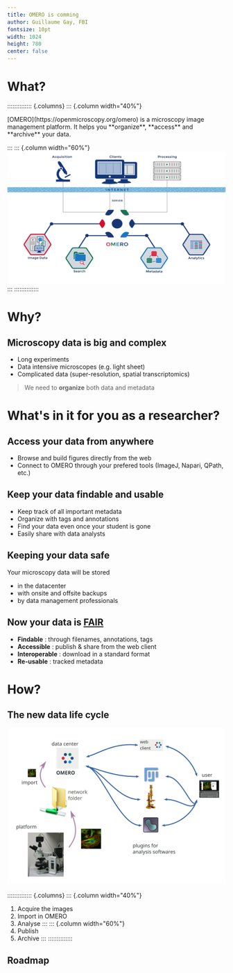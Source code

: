 ```yaml
---
title: OMERO is comming
author: Guillaume Gay, FBI
fontsize: 10pt
width: 1024
height: 780
center: false
---
```


# What?

:::::::::::::: {.columns}
::: {.column width="40%"}

<p align="left">
[OMERO](https://openmicroscopy.org/omero) is a microscopy image management platform.
It helps you **organize**, **access** and **archive** your data.
</p>

:::
::: {.column width="60%"}
![](images/omero-overview.png)
:::
::::::::::::::


# Why?



## Microscopy data is big and complex

* Long experiments
* Data intensive microscopes (e.g. light sheet)
* Complicated data (super-resolution, spatial transcriptomics)


> We need to **organize** both data and metadata

# What's in it for you as a researcher?

## Access your data from anywhere

* Browse and build figures directly from the web
* Connect to OMERO through
your prefered tools (ImageJ, Napari, QPath, etc.)


## Keep your data findable and usable

* Keep track of all important metadata
* Organize with tags and annotations
* Find your data even once your student is gone
* Easily share with data analysts

## Keeping your data safe

Your microscopy data will be stored

- in the datacenter
- with onsite and offsite backups
- by data management professionals

## Now your data is [FAIR](https://www.go-fair.org/fair-principles/)

* **Findable** : through filenames, annotations, tags
* **Accessible** : publish & share from the web client
* **Interoperable** : download in a standard format
* **Re-usable** : tracked metadata

# How?

## The new data life cycle

![](images/data_cycle.svg)

:::::::::::::: {.columns}
::: {.column width="40%"}
1. Acquire the images
2. Import in OMERO
3. Analyse
:::
::: {.column width="60%"}
4. Publish
5. Archive
:::
::::::::::::::

## Roadmap
